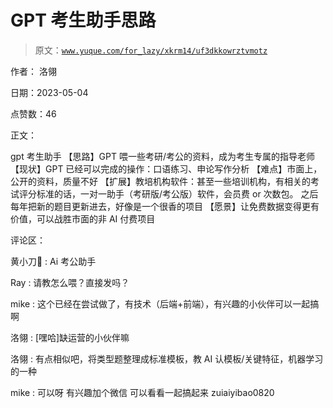 # GPT 考生助手思路

> 原文：[`www.yuque.com/for_lazy/xkrm14/uf3dkkowrztvmotz`](https://www.yuque.com/for_lazy/xkrm14/uf3dkkowrztvmotz)

作者： 洛翎

日期：2023-05-04

点赞数：46

正文：

gpt 考生助手 【思路】GPT 喂一些考研/考公的资料，成为考生专属的指导老师 【现状】GPT 已经可以完成的操作：口语练习、申论写作分析 【难点】市面上，公开的资料，质量不好 【扩展】教培机构软件：甚至一些培训机构，有相关的考试评分标准的话，一对一助手（考研版/考公版）软件，会员费 or 次数包。 之后每年把新的题目更新进去，好像是一个很香的项目 【愿景】让免费数据变得更有价值，可以战胜市面的非 AI 付费项目

评论区：

黄小刀🔪 : Ai 考公助手

Ray : 请教怎么喂？直接发吗？

mike : 这个已经在尝试做了，有技术（后端+前端），有兴趣的小伙伴可以一起搞啊

洛翎 : [嘿哈]缺运营的小伙伴嘛

洛翎 : 有点相似吧，将类型题整理成标准模板，教 AI 认模板/关键特征，机器学习的一种

mike : 可以呀 有兴趣加个微信 可以看看一起搞起来 zuiaiyibao0820


